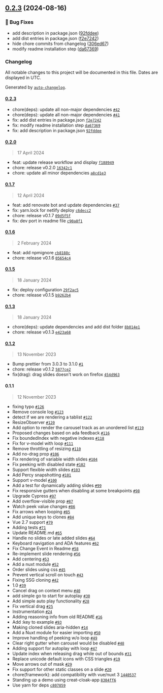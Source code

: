 

## [0.2.3](https://github.com/D3T-Distribution/vue3-ssr-carousel/compare/0.2.0...0.2.3) (2024-08-16)


### 🔧 Bug Fixes

* add description in package.json ([92fddee](https://github.com/D3T-Distribution/vue3-ssr-carousel/commit/92fddee244fe2ae4f3657c7ffe8599c294c0dfe6))
* add dist entries in package.json ([f2e7242](https://github.com/D3T-Distribution/vue3-ssr-carousel/commit/f2e72424a62907b065b8126c4fa65aabafeec063))
* hide chore commits from changelog ([306ed67](https://github.com/D3T-Distribution/vue3-ssr-carousel/commit/306ed6785a428c0f800047f3fc4d509de8580762))
* modify readme installation step ([da67369](https://github.com/D3T-Distribution/vue3-ssr-carousel/commit/da673693779b3039ee5ac651a0a33f4b90b26004))

### Changelog

All notable changes to this project will be documented in this file. Dates are displayed in UTC.

Generated by [`auto-changelog`](https://github.com/CookPete/auto-changelog).

#### [0.2.3](https://github.com/D3T-Distribution/vue3-ssr-carousel/compare/0.2.0...0.2.3)

- chore(deps): update all non-major dependencies [`#42`](https://github.com/D3T-Distribution/vue3-ssr-carousel/pull/42)
- chore(deps): update all non-major dependencies [`#41`](https://github.com/D3T-Distribution/vue3-ssr-carousel/pull/41)
- fix: add dist entries in package.json [`f2e7242`](https://github.com/D3T-Distribution/vue3-ssr-carousel/commit/f2e72424a62907b065b8126c4fa65aabafeec063)
- fix: modify readme installation step [`da67369`](https://github.com/D3T-Distribution/vue3-ssr-carousel/commit/da673693779b3039ee5ac651a0a33f4b90b26004)
- fix: add description in package.json [`92fddee`](https://github.com/D3T-Distribution/vue3-ssr-carousel/commit/92fddee244fe2ae4f3657c7ffe8599c294c0dfe6)

#### [0.2.0](https://github.com/D3T-Distribution/vue3-ssr-carousel/compare/0.1.7...0.2.0)

> 17 April 2024

- feat: update release workflow and display [`f188949`](https://github.com/D3T-Distribution/vue3-ssr-carousel/commit/f188949183e5230a97c60283c94073754e13e079)
- chore: release v0.2.0 [`16342c1`](https://github.com/D3T-Distribution/vue3-ssr-carousel/commit/16342c1542029fa4229427c4e48c94411a625dd6)
- chore: update all minor dependencies [`a8cd1e3`](https://github.com/D3T-Distribution/vue3-ssr-carousel/commit/a8cd1e30ebb2f998fceaacd284b7c0b7a0b0b07e)

#### [0.1.7](https://github.com/D3T-Distribution/vue3-ssr-carousel/compare/0.1.6...0.1.7)

> 12 April 2024

- feat: add renovate bot and update dependencies [`#37`](https://github.com/D3T-Distribution/vue3-ssr-carousel/pull/37)
- fix: yarn.lock for netlify deploy [`c6decc2`](https://github.com/D3T-Distribution/vue3-ssr-carousel/commit/c6decc2f6821a2166d0de882874971b169961975)
- chore: release v0.1.7 [`09d5f5f`](https://github.com/D3T-Distribution/vue3-ssr-carousel/commit/09d5f5fd0ef337630b2a9a401a45f7a5c37b9f86)
- fix: dev port in readme file [`c90a8f1`](https://github.com/D3T-Distribution/vue3-ssr-carousel/commit/c90a8f104e1a84b393716ecf4155594898384872)

#### [0.1.6](https://github.com/D3T-Distribution/vue3-ssr-carousel/compare/0.1.5...0.1.6)

> 2 February 2024

- feat: add npmignore [`cb8188c`](https://github.com/D3T-Distribution/vue3-ssr-carousel/commit/cb8188cf91e59307277de4b04603c475d4cd082f)
- chore: release v0.1.6 [`05654c4`](https://github.com/D3T-Distribution/vue3-ssr-carousel/commit/05654c43c6c8ce8e38fc16511a9b3c84fb42fe7b)

#### [0.1.5](https://github.com/D3T-Distribution/vue3-ssr-carousel/compare/0.1.3...0.1.5)

> 18 January 2024

- fix: deploy configuration [`29f2ac5`](https://github.com/D3T-Distribution/vue3-ssr-carousel/commit/29f2ac5214672ffdda629e61b7d1fd144a7654c3)
- chore: release v0.1.5 [`b9262b4`](https://github.com/D3T-Distribution/vue3-ssr-carousel/commit/b9262b428720e3a5b12c702d7ff5a81fd01cc18b)

#### [0.1.3](https://github.com/D3T-Distribution/vue3-ssr-carousel/compare/0.1.2...0.1.3)

> 18 January 2024

- chore(deps): update dependencies and add dist folder [`8b014e1`](https://github.com/D3T-Distribution/vue3-ssr-carousel/commit/8b014e106f9873e1bcd4912e33ff0768706f4446)
- chore: release v0.1.3 [`e423a68`](https://github.com/D3T-Distribution/vue3-ssr-carousel/commit/e423a686c059711cac0193db3c07cc93e3fb2864)

#### [0.1.2](https://github.com/D3T-Distribution/vue3-ssr-carousel/compare/0.1.1...0.1.2)

> 13 November 2023

- Bump prettier from 3.0.3 to 3.1.0 [`#1`](https://github.com/D3T-Distribution/vue3-ssr-carousel/pull/1)
- chore: release v0.1.2 [`5877ce2`](https://github.com/D3T-Distribution/vue3-ssr-carousel/commit/5877ce298e192f04e6a86c7a1ec2e7155113ef78)
- fix(drag): drag slides doesn't work on firefox [`454d963`](https://github.com/D3T-Distribution/vue3-ssr-carousel/commit/454d9634dada30df26c7cb0745fdb8d2022f0c65)

#### 0.1.1

> 12 November 2023

- fixing typo [`#126`](https://github.com/D3T-Distribution/vue3-ssr-carousel/pull/126)
- Remove console log [`#123`](https://github.com/D3T-Distribution/vue3-ssr-carousel/pull/123)
- detect if we are rendering a tablist [`#122`](https://github.com/D3T-Distribution/vue3-ssr-carousel/pull/122)
- ResizeObserver [`#120`](https://github.com/D3T-Distribution/vue3-ssr-carousel/pull/120)
- Add option to render the carousel track as an unordered list [`#119`](https://github.com/D3T-Distribution/vue3-ssr-carousel/pull/119)
- Proposed changes based on ada feedback [`#116`](https://github.com/D3T-Distribution/vue3-ssr-carousel/pull/116)
- Fix boundedIndex with negative indexes [`#118`](https://github.com/D3T-Distribution/vue3-ssr-carousel/pull/118)
- Fix for v-model with loop [`#111`](https://github.com/D3T-Distribution/vue3-ssr-carousel/pull/111)
- Remove throttling of resizing [`#110`](https://github.com/D3T-Distribution/vue3-ssr-carousel/pull/110)
- Add no-drag prop [`#106`](https://github.com/D3T-Distribution/vue3-ssr-carousel/pull/106)
- Fix rendering of variable width slides [`#104`](https://github.com/D3T-Distribution/vue3-ssr-carousel/pull/104)
- Fix peeking with disabled state [`#102`](https://github.com/D3T-Distribution/vue3-ssr-carousel/pull/102)
- Support flexible width slides [`#103`](https://github.com/D3T-Distribution/vue3-ssr-carousel/pull/103)
- Add Percy snapshotting [`#101`](https://github.com/D3T-Distribution/vue3-ssr-carousel/pull/101)
- Support v-model [`#100`](https://github.com/D3T-Distribution/vue3-ssr-carousel/pull/100)
- Add a test for dynamically adding slides [`#99`](https://github.com/D3T-Distribution/vue3-ssr-carousel/pull/99)
- Fix responsive gutters when disabling at some breakpoints [`#98`](https://github.com/D3T-Distribution/vue3-ssr-carousel/pull/98)
- Upgrade Cypress [`#97`](https://github.com/D3T-Distribution/vue3-ssr-carousel/pull/97)
- Add overflow-visible prop [`#87`](https://github.com/D3T-Distribution/vue3-ssr-carousel/pull/87)
- Watch peek value changes [`#86`](https://github.com/D3T-Distribution/vue3-ssr-carousel/pull/86)
- Fix arrows when looping [`#85`](https://github.com/D3T-Distribution/vue3-ssr-carousel/pull/85)
- Add unique keys to clones [`#84`](https://github.com/D3T-Distribution/vue3-ssr-carousel/pull/84)
- Vue 2.7 support [`#79`](https://github.com/D3T-Distribution/vue3-ssr-carousel/pull/79)
- Adding tests [`#71`](https://github.com/D3T-Distribution/vue3-ssr-carousel/pull/71)
- Update README.md [`#65`](https://github.com/D3T-Distribution/vue3-ssr-carousel/pull/65)
- Handle no slides or late added slides [`#64`](https://github.com/D3T-Distribution/vue3-ssr-carousel/pull/64)
- Keyboard navigation and ADA features [`#62`](https://github.com/D3T-Distribution/vue3-ssr-carousel/pull/62)
- Fix Change Event in Readme [`#58`](https://github.com/D3T-Distribution/vue3-ssr-carousel/pull/58)
- Re-implement slide rendering [`#56`](https://github.com/D3T-Distribution/vue3-ssr-carousel/pull/56)
- Add centering [`#53`](https://github.com/D3T-Distribution/vue3-ssr-carousel/pull/53)
- Add a nuxt module [`#52`](https://github.com/D3T-Distribution/vue3-ssr-carousel/pull/52)
- Order slides using css [`#45`](https://github.com/D3T-Distribution/vue3-ssr-carousel/pull/45)
- Prevent vertical scroll on touch [`#43`](https://github.com/D3T-Distribution/vue3-ssr-carousel/pull/43)
- Fixing SSG cloning [`#42`](https://github.com/D3T-Distribution/vue3-ssr-carousel/pull/42)
- 1.0 [`#39`](https://github.com/D3T-Distribution/vue3-ssr-carousel/pull/39)
- Cancel drag on context menu [`#40`](https://github.com/D3T-Distribution/vue3-ssr-carousel/pull/40)
- add simple go to start for autoplay [`#30`](https://github.com/D3T-Distribution/vue3-ssr-carousel/pull/30)
- Add simple auto play functionality [`#28`](https://github.com/D3T-Distribution/vue3-ssr-carousel/pull/28)
- Fix vertical drag [`#25`](https://github.com/D3T-Distribution/vue3-ssr-carousel/pull/25)
- Instrumentation [`#24`](https://github.com/D3T-Distribution/vue3-ssr-carousel/pull/24)
- Adding reasoning info from old README [`#16`](https://github.com/D3T-Distribution/vue3-ssr-carousel/issues/16)
- Add :key to example [`#93`](https://github.com/D3T-Distribution/vue3-ssr-carousel/issues/93)
- Making cloned slides aria-hidden [`#14`](https://github.com/D3T-Distribution/vue3-ssr-carousel/issues/14)
- Add a Nuxt module for easier importing [`#50`](https://github.com/D3T-Distribution/vue3-ssr-carousel/issues/50)
- Improve handling of peeking w/o loop [`#49`](https://github.com/D3T-Distribution/vue3-ssr-carousel/issues/49)
- Clear right gutter when carousel would be disabled [`#48`](https://github.com/D3T-Distribution/vue3-ssr-carousel/issues/48)
- Adding support for autoplay with loop [`#47`](https://github.com/D3T-Distribution/vue3-ssr-carousel/issues/47)
- Update index when releasing drag while out of bounds [`#31`](https://github.com/D3T-Distribution/vue3-ssr-carousel/issues/31)
- Replace unicode default icons with CSS triangles [`#19`](https://github.com/D3T-Distribution/vue3-ssr-carousel/issues/19)
- Move arrows out of mask [`#29`](https://github.com/D3T-Distribution/vue3-ssr-carousel/issues/29)
- Fix support for other static classes on a slide [`#20`](https://github.com/D3T-Distribution/vue3-ssr-carousel/issues/20)
- chore(framework): add compatibility with vue/nuxt 3 [`1440537`](https://github.com/D3T-Distribution/vue3-ssr-carousel/commit/1440537d8b61b5fef2d06780ce35c01745f7c1e9)
- Standing up a demo using creat-cloak-app [`8304ff6`](https://github.com/D3T-Distribution/vue3-ssr-carousel/commit/8304ff66e3afb6db4501389c944bdb958dfc22d0)
- Use yarn for deps [`c807859`](https://github.com/D3T-Distribution/vue3-ssr-carousel/commit/c807859444e7f2711ac5f9de3655ba73771c2e2d)
